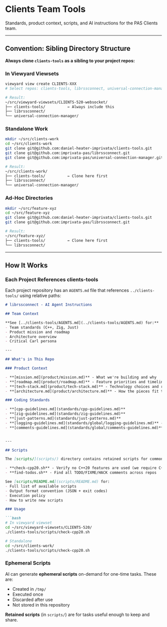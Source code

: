 # Clients Team Tools

Standards, product context, scripts, and AI instructions for the PAS Clients team.

---

## Convention: Sibling Directory Structure

**Always clone `clients-tools` as a sibling to your project repos:**

### In Viewyard Viewsets

```bash
viewyard view create CLIENTS-XXX
# Select repos: clients-tools, librssconnect, universal-connection-manager

# Result:
~/src/viewyard-viewsets/CLIENTS-520-websocket/
├── clients-tools/          ← Always include this
├── librssconnect/
└── universal-connection-manager/
```

### Standalone Work

```bash
mkdir ~/src/clients-work
cd ~/src/clients-work
git clone git@github.com:daniel-heater-imprivata/clients-tools.git
git clone git@github.com:imprivata-pas/librssconnect.git
git clone git@github.com:imprivata-pas/universal-connection-manager.git

# Result:
~/src/clients-work/
├── clients-tools/          ← Clone here first
├── librssconnect/
└── universal-connection-manager/
```

### Ad-Hoc Directories

```bash
mkdir ~/src/feature-xyz
cd ~/src/feature-xyz
git clone git@github.com:daniel-heater-imprivata/clients-tools.git
git clone git@github.com:imprivata-pas/librssconnect.git

# Result:
~/src/feature-xyz/
├── clients-tools/          ← Clone here first
└── librssconnect/
```

---

## How It Works

### Each Project References clients-tools

Each project repository has an `AGENTS.md` file that references `../clients-tools/` using relative paths:

```markdown
# librssconnect - AI Agent Instructions

## Team Context

**See [../clients-tools/AGENTS.md](../clients-tools/AGENTS.md) for:**
- Team standards (C++, Zig, Just)
- Product mission and roadmap
- Architecture overview
- Critical Carl persona

---

## What's in This Repo

### Product Context

- **[mission.md](product/mission.md)** - What we're building and why
- **[roadmap.md](product/roadmap.md)** - Feature priorities and timeline
- **[tech-stack.md](product/tech-stack.md)** - Technology choices and rationale
- **[architecture.md](product/architecture.md)** - How the pieces fit together

### Coding Standards

- **[cpp-guidelines.md](standards/cpp-guidelines.md)**
- **[zig-guidelines.md](standards/zig-guidelines.md)**
- **[just-patterns.md](standards/just-patterns.md)**
- **[logging-guidelines.md](standards/global/logging-guidelines.md)** - Logging best practices
- **[comments-guidelines.md](standards/global/comments-guidelines.md)** - Comments best practices


---

## Scripts

The [scripts/](scripts/) directory contains retained scripts for common tasks:

- **check-cpp20.sh** - Verify no C++20 features are used (we require C++17)
- **find-todos.sh** - Find all TODO/FIXME/HACK comments across repos

See [scripts/README.md](scripts/README.md) for:
- Full list of available scripts
- Output format convention (JSON + exit codes)
- Execution policy
- How to write new scripts

### Usage

```bash
# In viewyard viewset
cd ~/src/viewyard-viewsets/CLIENTS-520/
./clients-tools/scripts/check-cpp20.sh

# Standalone
cd ~/src/clients-work/
./clients-tools/scripts/check-cpp20.sh
```

### Ephemeral Scripts

AI can generate **ephemeral scripts** on-demand for one-time tasks. These are:
- Created in `/tmp/`
- Executed once
- Discarded after use
- Not stored in this repository

**Retained scripts** (in `scripts/`) are for tasks useful enough to keep and share.

